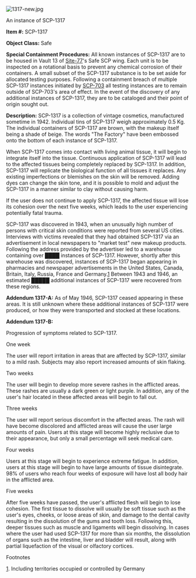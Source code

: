 ![1317-new.jpg](http://scp-wiki.wdfiles.com/local--files/scp-1317/1317-new.jpg)

An instance of SCP-1317

**Item #:** SCP-1317

**Object Class:** Safe

**Special Containment Procedures:** All known instances of SCP-1317 are to be housed in Vault 13 of [Site-77](/secure-facility-dossier-site-77)'s Safe SCP wing. Each unit is to be inspected on a rotational basis to prevent any chemical corrosion of their containers. A small subset of the SCP-1317 substance is to be set aside for allocated testing purposes. Following a containment breach of multiple SCP-1317 instances initiated by [SCP-703](/scp-703) all testing instances are to remain outside of SCP-703's area of effect. In the event of the discovery of any additional instances of SCP-1317, they are to be cataloged and their point of origin sought out.

**Description:** SCP-1317 is a collection of vintage cosmetics, manufactured sometime in 1942. Individual tins of SCP-1317 weigh approximately 0.5 Kg. The individual containers of SCP-1317 are brown, with the makeup itself being a shade of beige. The words "The Factory" have been embossed onto the bottom of each instance of SCP-1317.

When SCP-1317 comes into contact with living animal tissue, it will begin to integrate itself into the tissue. Continuous application of SCP-1317 will lead to the affected tissues being completely replaced by SCP-1317. In addition, SCP-1317 will replicate the biological function of all tissues it replaces. Any existing imperfections or blemishes on the skin will be removed. Adding dyes can change the skin tone, and it is possible to mold and adjust the SCP-1317 in a manner similar to clay without causing harm.

If the user does not continue to apply SCP-1317, the affected tissue will lose its cohesion over the next five weeks, which leads to the user experiencing potentially fatal trauma.

SCP-1317 was discovered in 1943, when an unusually high number of persons with critical skin conditions were reported from several US cities. Interviews with victims revealed that they had obtained SCP-1317 via an advertisement in local newspapers to "market test" new makeup products. Following the address provided by the advertiser led to a warehouse containing over ████ instances of SCP-1317. However, shortly after this warehouse was discovered, instances of SCP-1317 began appearing in pharmacies and newspaper advertisements in the United States, Canada, Britain, Italy, Russia, France and Germany.[1](javascript:;) Between 1943 and 1946, an estimated █████ additional instances of SCP-1317 were recovered from these regions.

**Addendum 1317-A:** As of May 1946, SCP-1317 ceased appearing in these areas. It is still unknown where these additional instances of SCP-1317 were produced, or how they were transported and stocked at these locations.

**Addendum 1317-B:**

Progression of symptoms related to SCP-1317.

One week

The user will report irritation in areas that are affected by SCP-1317, similar to a mild rash. Subjects may also report increased amounts of skin flaking.

Two weeks

The user will begin to develop more severe rashes in the afflicted areas. These rashes are usually a dark green or light purple. In addition, any of the user's hair located in these affected areas will begin to fall out.

Three weeks

The user will report serious discomfort in the affected areas. The rash will have become discolored and afflicted areas will cause the user large amounts of pain. Users at this stage will become highly reclusive due to their appearance, but only a small percentage will seek medical care.

Four weeks

Users at this stage will begin to experience extreme fatigue. In addition, users at this stage will begin to have large amounts of tissue disintegrate. 98% of users who reach four weeks of exposure will have lost all body hair in the afflicted area.

Five weeks

After five weeks have passed, the user's afflicted flesh will begin to lose cohesion. The first tissue to dissolve will usually be soft tissue such as the user's eyes, cheeks, or loose areas of skin, and damage to the dental cavity resulting in the dissolution of the gums and tooth loss. Following this, deeper tissues such as muscle and ligaments will begin dissolving. In cases where the user had used SCP-1317 for more than six months, the dissolution of organs such as the intestine, liver and bladder will result, along with partial liquefaction of the visual or olfactory cortices.

Footnotes

[1](javascript:;). Including territories occupied or controlled by Germany